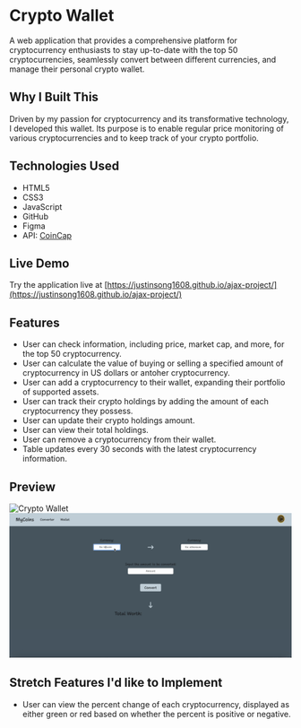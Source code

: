 # Crypto Wallet

A web application that provides a comprehensive platform for cryptocurrency enthusiasts to stay up-to-date with the top 50 cryptocurrencies, seamlessly convert between different currencies, and manage their personal crypto wallet.

## Why I Built This

Driven by my passion for cryptocurrency and its transformative technology, I developed this wallet. Its purpose is to enable regular price monitoring of various cryptocurrencies and to keep track of your crypto portfolio.

## Technologies Used

- HTML5
- CSS3
- JavaScript
- GitHub
- Figma
- API: [CoinCap](https://docs.coincap.io/#0a8102a5-c338-4661-aa99-f1c57661b5b1)

## Live Demo

Try the application live at [https://justinsong1608.github.io/ajax-project/](https://justinsong1608.github.io/ajax-project/)

## Features

- User can check information, including price, market cap, and more, for the top 50 cryptocurrency.
- User can calculate the value of buying or selling a specified amount of cryptocurrency in US dollars or antoher cryptocurrency.
- User can add a cryptocurrency to their wallet, expanding their portfolio of supported assets.
- User can track their crypto holdings by adding the amount of each cryptocurrency they possess.
- User can update their crypto holdings amount.
- User can view their total holdings.
- User can remove a cryptocurrency from their wallet.
- Table updates every 30 seconds with the latest cryptocurrency information.

## Preview

![Crypto Wallet](images/cryptoWallet.gif)
![Crypto Wallet Converter](images/cryptoWalletConverter.gif)

## Stretch Features I'd like to Implement

- User can view the percent change of each cryptocurrency, displayed as either green or red based on whether the percent is positive or negative.
